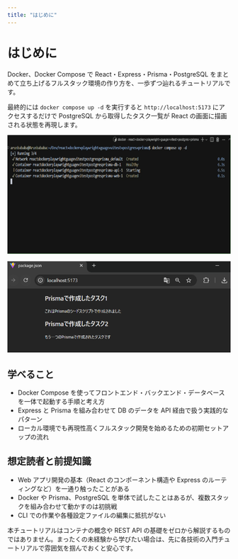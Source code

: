 ```yaml
---
title: "はじめに"
---
```


# はじめに

Docker、Docker Compose で React・Express・Prisma・PostgreSQL をまとめて立ち上げるフルスタック環境の作り方を、一歩ずつ辿れるチュートリアルです。

最終的には `docker compose up -d` を実行すると `http://localhost:5173` にアクセスするだけで PostgreSQL から取得したタスク一覧が React の画面に描画される状態を再現します。

![GIFの説明](/images/Videotogif%20(20).gif)

![画像の説明](/images/image.png)

## 学べること

- Docker Compose を使ってフロントエンド・バックエンド・データベースを一体で起動する手順と考え方
- Express と Prisma を組み合わせて DB のデータを API 経由で扱う実践的なパターン
- ローカル環境でも再現性高くフルスタック開発を始めるための初期セットアップの流れ

## 想定読者と前提知識

- Web アプリ開発の基本（React のコンポーネント構造や Express のルーティングなど）を一通り触ったことがある
- Docker や Prisma、PostgreSQL を単体で試したことはあるが、複数スタックを組み合わせて動かすのは初挑戦
- CLI での作業や各種設定ファイルの編集に抵抗がない

本チュートリアルはコンテナの概念や REST API の基礎をゼロから解説するものではありません。まったくの未経験から学びたい場合は、先に各技術の入門チュートリアルで雰囲気を掴んでおくと安心です。
